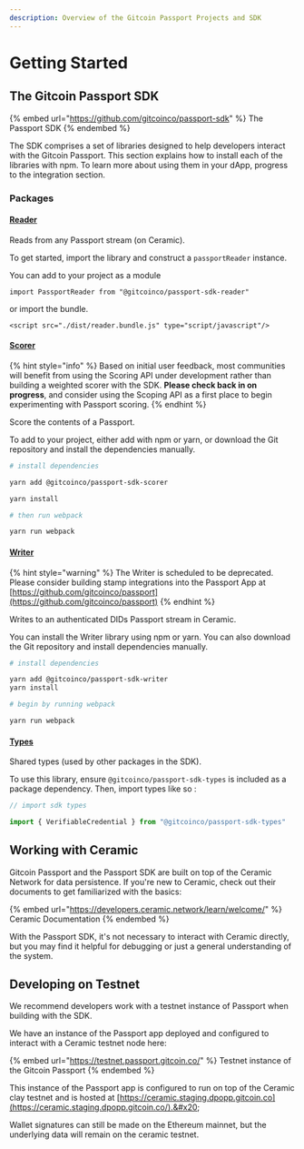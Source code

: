 ```yaml
---
description: Overview of the Gitcoin Passport Projects and SDK
---
```


# Getting Started

## The Gitcoin Passport SDK

{% embed url="https://github.com/gitcoinco/passport-sdk" %}
The Passport SDK
{% endembed %}

The SDK comprises a set of libraries designed to help developers interact with the Gitcoin Passport. This section explains how to install each of the libraries with npm. To learn more about using them in your dApp, progress to the integration section.

### Packages

#### [Reader](https://github.com/gitcoinco/passport-sdk/tree/main/packages/reader)

Reads from any Passport stream (on Ceramic).&#x20;

To get started, import the library and construct a `passportReader` instance.&#x20;

You can add to your project as a module

`import PassportReader from "@gitcoinco/passport-sdk-reader"`

or import the bundle.&#x20;

`<script src="./dist/reader.bundle.js" type="script/javascript"/>`

#### [Scorer](https://github.com/gitcoinco/passport-sdk/tree/main/packages/scorer)

{% hint style="info" %}
Based on initial user feedback, most communities will benefit from using the Scoring API under development rather than building a weighted scorer with the SDK. **Please check back in on progress**, and consider using the Scoping API as a first place to begin experimenting with Passport scoring.
{% endhint %}

Score the contents of a Passport.&#x20;

To add to your project, either add with npm or yarn, or download the Git repository and install the dependencies manually.&#x20;

```bash
# install dependencies

yarn add @gitcoinco/passport-sdk-scorer

yarn install

# then run webpack

yarn run webpack
```

#### [Writer ](https://github.com/gitcoinco/passport-sdk/tree/main/packages/writer)

{% hint style="warning" %}
The Writer is scheduled to be deprecated. Please consider building stamp integrations into the Passport App at [https://github.com/gitcoinco/passport](https://github.com/gitcoinco/passport)
{% endhint %}

Writes to an authenticated DIDs Passport stream in Ceramic.&#x20;

You can install the Writer library using npm or yarn. You can also download the Git repository and install dependencies manually.

```bash
# install dependencies

yarn add @gitcoinco/passport-sdk-writer
yarn install

# begin by running webpack

yarn run webpack

```

#### [Types](https://github.com/gitcoinco/passport-sdk/tree/main/packages/types)

Shared types (used by other packages in the SDK).&#x20;

To use this library, ensure `@gitcoinco/passport-sdk-types` is included as a package dependency. Then, import types like so :&#x20;

```typescript
// import sdk types

import { VerifiableCredential } from "@gitcoinco/passport-sdk-types"
```



## Working with Ceramic

Gitcoin Passport and the Passport SDK are built on top of the Ceramic Network for data persistence. If you're new to Ceramic, check out their documents to get familiarized with the basics:

{% embed url="https://developers.ceramic.network/learn/welcome/" %}
Ceramic Documentation
{% endembed %}

With the Passport SDK, it's not necessary to interact with Ceramic directly, but you may find it helpful for debugging or just a general understanding of the system.



## Developing on Testnet

We recommend developers work with a testnet instance of  Passport when building with the SDK.



We have an instance of the Passport app deployed and configured to interact with a Ceramic testnet node here:

{% embed url="https://testnet.passport.gitcoin.co/" %}
Testnet instance of the Gitcoin Passport
{% endembed %}

This instance of the Passport app is configured to run on top of the Ceramic clay testnet and is hosted at [https://ceramic.staging.dpopp.gitcoin.co](https://ceramic.staging.dpopp.gitcoin.co/).&#x20;

Wallet signatures can still be made on the Ethereum mainnet, but the underlying data will remain on the ceramic testnet.

